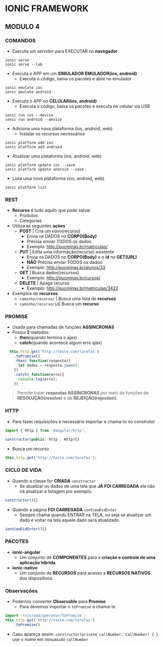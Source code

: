 # IONIC FRAMEWORK

## MODULO 4

### COMANDOS 
- Executa um servidor para EXECUTAR no **navegador**
```shell
ionic serve
ionic serve --lab
```

- Executa o APP em um **SIMULADOR EMULADOR(ios, android)**
  - Executa o código, baixa os pacotes e abre no emulador
```shell
ionic emulate ios
ionic emulate android
```

- Executa o APP no **CELULAR(ios, android)**
  - Executa o código, baixa os pacotes e executa no celular via USB
```shell
ionic run ios --device
ionic run android --device
```

- Adiciona uma nova plataforma (ios, android, web)
  - Instalar os recursos necessários
```shell
ionic platform add ios
ionic platform add android
```

- Atualizar uma plataforma (ios, android, web)
```shell
ionic platform update ios --save
ionic platform update android --save
```

- Lista uma nova plataforma (ios, android, web)
```shell
ionic platform list
```


### REST
- **Recurso** é tudo aquilo que pode salvar
  - Produtos
  - Categorias
- Utiliza as seguintes **ações**
  - **POST** | Cria um novo(recurso)
    - Envia os DADOS no **CORPO(Body)**
    - Precisa enviar TODOS os dados
    - Exemplo: http://pucminas.br/matriculas/
  - **PUT** | Edita uma informação(recurso) existente
    - Envia os DADOS no **CORPO(Body)** e o **id** no **GET(URL)**
    - **NÃO** Precisa enviar TODOS os dados
    - Exemplo: http://pucminas.br/alunos/33
  - **GET** | Busca dados(recursos)
    - Exemplo: http://pucminas.br/cursos/
  - **DELETE** | Apaga recurso
    - Exemplo: http://pucminas.br/matriculas/3422
- Exemplos de **recursos**
  - `caminho/recurso/` | Busca uma lista de **recursos**
  - `caminho/recurso/id`| Busca um **recurso**

### PROMISE
- Usada para chamadas de funções **ASSINCRONAS**
- Possui **2** metodos:
  - **then**(quando termina o ajax)
  - **catch**(quando acontece algum erro ajax)
```js
  this.http.get('http://teste.com/tarefas')
    .toPromise()
    .then( function(resposta){
      let dados = resposta.json();
    })
    .catch( function(erro){
      console.log(erro);
    })
```
> Permite tratar **respostas ASSÍNCRONAS** por meio de funções de **RESOLUÇÃO(resolve)** e de **REJEIÇÃO(rejection)**.



### HTTP
- Para fazer requisições e necessário importar e chama-lo no construtor
```js
import { Http } from '@angular/http';

constructor(public: http : Http){}
```
- Busca um recurso
```js
this.http.get('http://teste.com/tarefas');
```
### CICLO DE VIDA
- Quando a classe for **CRIADA** `constructor`
  - Se atualizar os dados de uma tela que **JÁ FOI CARREGADA** ele não irá atualizar a listagem por exemplo.
```js
constructor(){}
```
- Quando a página  **FOI CARREGADA** `ionViewDidEnter`
  - Sempre chama quando ENTRAR na TELA, ou seja se atualizar um dado e voltar na tela aquele dado será atualizado.
```js
ionViewDidEnter(){}
```

### PACOTES
- **ionic-angular** 
  - Um conjunto de **COMPONENTES** para a **criação e controle de uma aplicação híbrida**
- **ionic-native**
  - Um conjunto de **RECURSOS** para acesso a **RECURSOS NATIVOS** dos dispositivos

### Observações
- Podemos converter **Observable** para **Promise**
  - Para devemos importar o `toPromise` e chama-lo
```js
import 'rxjs/add/operator/toPromise';
this.http.get('http://teste.com/tarefas')
    .toPromise()
```
- Caso apareça assim: `constructor(private callNumber: CallNumber) { }` use o nome em minusculo `callNumber`